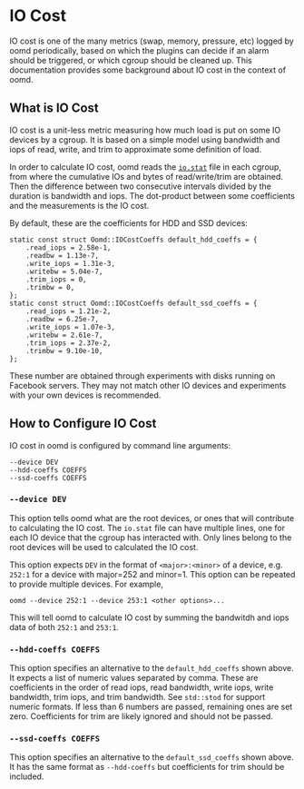 # IO Cost

IO cost is one of the many metrics (swap, memory, pressure, etc) logged by oomd
periodically, based on which the plugins can decide if an alarm should be
triggered, or which cgroup should be cleaned up. This documentation provides
some background about IO cost in the context of oomd.

## What is IO Cost

IO cost is a unit-less metric measuring how much load is put on some IO devices
by a cgroup. It is based on a simple model using bandwidth and iops of read,
write, and trim to approximate some definition of load.

In order to calculate IO cost, oomd reads the
[`io.stat`](https://facebookmicrosites.github.io/cgroup2/docs/io-controller.html#interface-files)
file in each cgroup, from where the cumulative IOs and bytes of read/write/trim
are obtained. Then the difference between two consecutive intervals divided by
the duration is bandwidth and iops. The dot-product between some coefficients
and the measurements is the IO cost.

By default, these are the coefficients for HDD and SSD devices:
```
static const struct Oomd::IOCostCoeffs default_hdd_coeffs = {
    .read_iops = 2.58e-1,
    .readbw = 1.13e-7,
    .write_iops = 1.31e-3,
    .writebw = 5.04e-7,
    .trim_iops = 0,
    .trimbw = 0,
};
static const struct Oomd::IOCostCoeffs default_ssd_coeffs = {
    .read_iops = 1.21e-2,
    .readbw = 6.25e-7,
    .write_iops = 1.07e-3,
    .writebw = 2.61e-7,
    .trim_iops = 2.37e-2,
    .trimbw = 9.10e-10,
};
```
These number are obtained through experiments with disks running on Facebook
servers. They may not match other IO devices and experiments with your own
devices is recommended.

## How to Configure IO Cost

IO cost in oomd is configured by command line arguments:
```
--device DEV
--hdd-coeffs COEFFS
--ssd-coeffs COEFFS
```

### `--device DEV`

This option tells oomd what are the root devices, or ones that will contribute
to calculating the IO cost. The `io.stat` file can have multiple lines, one for
each IO device that the cgroup has interacted with. Only lines belong to the
root devices will be used to calculated the IO cost.

This option expects `DEV` in the format of `<major>:<minor>` of a device, e.g.
`252:1` for a device with major=252 and minor=1. This option can be repeated to
provide multiple devices. For example,
```
oomd --device 252:1 --device 253:1 <other options>...
```
This will tell oomd to calculate IO cost by summing the bandwitdh and iops data
of both `252:1` and `253:1`.

### `--hdd-coeffs COEFFS`

This option specifies an alternative to the `default_hdd_coeffs` shown above. It
expects a list of numeric values separated by comma. These are coefficients in
the order of read iops, read bandwidth, write iops, write bandwidth, trim iops,
and trim bandwidth. See `std::stod` for support numeric formats. If less than 6
numbers are passed, remaining ones are set zero. Coefficients for trim are
likely ignored and should not be passed.

### `--ssd-coeffs COEFFS`

This option specifies an alternative to the `default_ssd_coeffs` shown above. It
has the same format as `--hdd-coeffs` but coefficients for trim should be
included.
